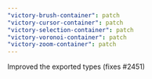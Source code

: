 ```yaml
---
"victory-brush-container": patch
"victory-cursor-container": patch
"victory-selection-container": patch
"victory-voronoi-container": patch
"victory-zoom-container": patch
---
```


Improved the exported types (fixes #2451)
